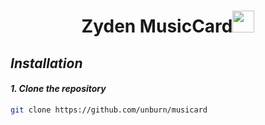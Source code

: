 <h1 align="center">Zyden MusicCard<img src="https://media.giphy.com/media/hvRJCLFzcasrR4ia7z/giphy.gif" width="35"></h1>

## ___Installation___
#### ___1. Clone the repository___
```bash
git clone https://github.com/unburn/musicard
```
